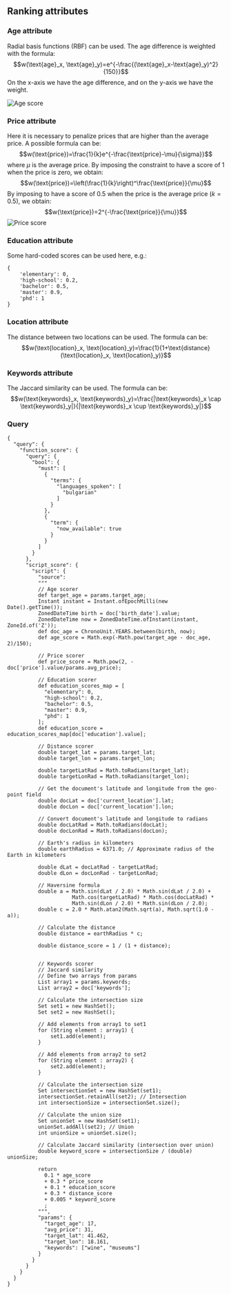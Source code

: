 ## Ranking attributes
### Age attribute
Radial basis functions (RBF) can be used. The age difference is weighted with the formula:
$$w(\text{age}_x, \text{age}_y)=e^{-\frac{(\text{age}_x-\text{age}_y)^2}{150}}$$
On the x-axis we have the age difference, and on the y-axis we have the weight.
<!-- import image from file -->
![Age score](images/q1/rbf_age.png)
### Price attribute
Here it is necessary to penalize prices that are higher than the average price. A possible formula can be:
$$w(\text{price})=\frac{1}{k}e^{-\frac{\text{price}-\mu}{\sigma}}$$
where $\mu$ is the average price. By imposing the constraint to have a score of $1$ when the price is zero, we obtain:
$$w(\text{price})=\left(\frac{1}{k}\right)^\frac{\text{price}}{\mu}$$
By imposing to have a score of $0.5$ when the price is the average price ($k=0.5$), we obtain:
$$w(\text{price})=2^{-\frac{\text{price}}{\mu}}$$
![Price score](images/q1/price.gif)
### Education attribute
Some hard-coded scores can be used here, e.g.:
```[json]
{
    'elementary': 0, 
    'high-school': 0.2, 
    'bachelor': 0.5, 
    'master': 0.9, 
    'phd': 1
}
```
### Location attribute
The distance between two locations can be used. The formula can be:
$$w(\text{location}_x, \text{location}_y)=\frac{1}{1+\text{distance}(\text{location}_x, \text{location}_y)}$$

### Keywords attribute
The Jaccard similarity can be used. The formula can be:
$$w(\text{keywords}_x, \text{keywords}_y)=\frac{|\text{keywords}_x \cap \text{keywords}_y|}{|\text{keywords}_x \cup \text{keywords}_y|}$$

### Query
```GET /guides/_search
{
  "query": {
    "function_score": {
      "query": {
        "bool": {
          "must": [
            {
              "terms": {
                "languages_spoken": [
                  "bulgarian"
                ]
              }
            },
            {
              "term": {
                "now_available": true
              }
            }
          ]
        }
      },
      "script_score": {
        "script": {
          "source": 
          """
          // Age scorer
          def target_age = params.target_age;
          Instant instant = Instant.ofEpochMilli(new Date().getTime());
          ZonedDateTime birth = doc['birth_date'].value;
          ZonedDateTime now = ZonedDateTime.ofInstant(instant, ZoneId.of('Z'));
          def doc_age = ChronoUnit.YEARS.between(birth, now);
          def age_score = Math.exp(-Math.pow(target_age - doc_age, 2)/150);
          
          // Price scorer
          def price_score = Math.pow(2, -doc['price'].value/params.avg_price);
          
          // Education scorer
          def education_scores_map = [
            "elementary": 0,
            "high-school": 0.2,
            "bachelor": 0.5,
            "master": 0.9,
            "phd": 1
          ];
          def education_score = education_scores_map[doc['education'].value];
          
          // Distance scorer
          double target_lat = params.target_lat;
          double target_lon = params.target_lon;

          double targetLatRad = Math.toRadians(target_lat);
          double targetLonRad = Math.toRadians(target_lon);
          
          // Get the document's latitude and longitude from the geo-point field
          double docLat = doc['current_location'].lat;
          double docLon = doc['current_location'].lon;
          
          // Convert document's latitude and longitude to radians
          double docLatRad = Math.toRadians(docLat);
          double docLonRad = Math.toRadians(docLon);
          
          // Earth's radius in kilometers
          double earthRadius = 6371.0; // Approximate radius of the Earth in kilometers

          double dLat = docLatRad - targetLatRad;
          double dLon = docLonRad - targetLonRad;
          
          // Haversine formula
          double a = Math.sin(dLat / 2.0) * Math.sin(dLat / 2.0) +
                     Math.cos(targetLatRad) * Math.cos(docLatRad) *
                     Math.sin(dLon / 2.0) * Math.sin(dLon / 2.0);
          double c = 2.0 * Math.atan2(Math.sqrt(a), Math.sqrt(1.0 - a));
          
          // Calculate the distance
          double distance = earthRadius * c;
          
          double distance_score = 1 / (1 + distance);
          
          
          // Keywords scorer
          // Jaccard similarity
          // Define two arrays from params
          List array1 = params.keywords;
          List array2 = doc['keywords'];
          
          // Calculate the intersection size
          Set set1 = new HashSet();
          Set set2 = new HashSet();
          
          // Add elements from array1 to set1
          for (String element : array1) {
              set1.add(element);
          }
          
          // Add elements from array2 to set2
          for (String element : array2) {
              set2.add(element);
          }
          
          // Calculate the intersection size
          Set intersectionSet = new HashSet(set1);
          intersectionSet.retainAll(set2); // Intersection
          int intersectionSize = intersectionSet.size();
          
          // Calculate the union size
          Set unionSet = new HashSet(set1);
          unionSet.addAll(set2); // Union
          int unionSize = unionSet.size();
          
          // Calculate Jaccard similarity (intersection over union)
          double keyword_score = intersectionSize / (double) unionSize;
          
          return
            0.1 * age_score
            + 0.3 * price_score
            + 0.1 * education_score
            + 0.3 * distance_score
            + 0.005 * keyword_score
            ;
          """,
          "params": {
            "target_age": 17,
            "avg_price": 31,
            "target_lat": 41.462,
            "target_lon": 18.161,
            "keywords": ["wine", "museums"]
          }
        }
      }
    }
  } 
}
```